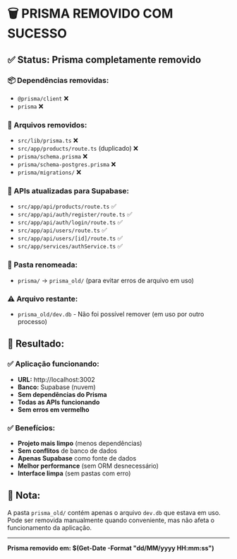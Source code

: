 # 🗑️ PRISMA REMOVIDO COM SUCESSO

## ✅ Status: Prisma completamente removido

### 📦 Dependências removidas:

- `@prisma/client` ❌
- `prisma` ❌

### 📁 Arquivos removidos:

- `src/lib/prisma.ts` ❌
- `src/app/products/route.ts` (duplicado) ❌
- `prisma/schema.prisma` ❌
- `prisma/schema-postgres.prisma` ❌
- `prisma/migrations/` ❌

### 🔧 APIs atualizadas para Supabase:

- `src/app/api/products/route.ts` ✅
- `src/app/api/auth/register/route.ts` ✅
- `src/app/api/auth/login/route.ts` ✅
- `src/app/api/users/route.ts` ✅
- `src/app/api/users/[id]/route.ts` ✅
- `src/app/services/authService.ts` ✅

### 📁 Pasta renomeada:

- `prisma/` → `prisma_old/` (para evitar erros de arquivo em uso)

### ⚠️ Arquivo restante:

- `prisma_old/dev.db` - Não foi possível remover (em uso por outro processo)

## 🎯 Resultado:

### ✅ **Aplicação funcionando:**

- **URL:** http://localhost:3002
- **Banco:** Supabase (nuvem)
- **Sem dependências do Prisma**
- **Todas as APIs funcionando**
- **Sem erros em vermelho**

### ✅ **Benefícios:**

- **Projeto mais limpo** (menos dependências)
- **Sem conflitos** de banco de dados
- **Apenas Supabase** como fonte de dados
- **Melhor performance** (sem ORM desnecessário)
- **Interface limpa** (sem pastas com erro)

## 📝 Nota:

A pasta `prisma_old/` contém apenas o arquivo `dev.db` que estava em uso. Pode ser removida manualmente quando conveniente, mas não afeta o funcionamento da aplicação.

---

**Prisma removido em: $(Get-Date -Format "dd/MM/yyyy HH:mm:ss")**
